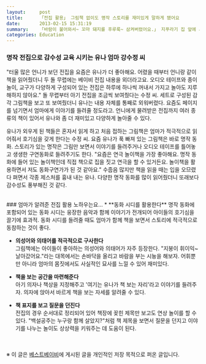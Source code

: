 ```yaml
---
layout:     post
title:      「전집 활용」 그림책 없이도 명작 스토리를 재미있게 말하게 됐어요
date:       2013-02-15 15:31:19
summary:    「바람이 불어와서~ 꼬마 돼지를 후루룩~ 삼켜버렸어요.」 지푸라기 집 앞에 서 있던 돼지가 한순간에 사라지자 유나 (30개월) 눈이 휘둥그레진다. 동화 테이프의 성우보다 더 재미있는 구연동화를 매일 들려주는 엄마 강수정 (32세, 서울시 구로구 항동)씨. 초등학생 언니가 등교한 시간에는 매일 연극 이벤트가 벌어진다.
categories: Education
---
```


### 명작 전집으로 감수성 교육 시키는 유나 엄마 강수정 씨
"터울 많은 언니가 보던 전집을 요즘은 유나가 더 좋아해요. 어렸을 때부터 언니랑 같이 책을 읽어줬더니 두 돌 무렵에는 베이비 전집 내용을 외더라고요. 오디오 테이프와 종이 놀이, 교구가 다양하게 구성되어 있는 전집은 하루에 하나씩 꺼내서 가지고 놀아도 지루해하지 않아요." 돌 무렵부터 아기 전집을 조금씩 보여줬다는 수정 씨. 세트로 구성된 감각 그림책을 보고 또 보여줬더니 유나는 내용 자체를 통째로 외워버렸다. 요즘도 페이지를 넘기면서 엄마에게 이야기를 들려줄 정도라고. 언니에게 물려받은 전집까지 여러 종류의 책이 있어서 유나와 좀 더 재미있고 다양하게 놀아줄 수 있다.

유나가 외우게 된 책들은 혼자서 읽게 하고 처음 접하는 그림책은 엄마가 적극적으로 읽어줘서 호기심을 갖게 한다는 수정 씨. 요즘 유나가 푹 빠져 있는 그림책은 바로 명작 동화. 스토리가 있는 명작은 그림만 보면서 이야기를 들려주거나 오디오 테이프를 틀어놓고 생생한 구연동화로 들려주기도 한다. "요즘은 연극 놀이책을 가장 좋아해요. 명작 동화에 들어 있는 놀이책인데 직접 책으로 집을 짓고 연극을 할 수 있거든요. 놀이책을 활용하면서 저도 동화구연가가 된 것 같아요." 수줍음 많지만 책을 읽을 때는 입을 오므렸다 펴면서 각종 제스처를 흉내 내는 유나. 다양한 명작 동화를 많이 읽어줬더니 또래보다 감수성도 풍부해진 것 같다.


<br />
### 엄마가 알려준 전집 활용 노하우는요…
* **동화 시디를 활용한다**         
명작 동화에 포함되어 있는 동화 시디는 웅장한 음악과 함께 이야기가 전개되어 아이들의 호기심을 끌기에 효과적. 동화 시디를 들려줄 때도 엄마가 함께 책을 보면서 스토리에 적극적으로 동참하는 것이 좋다.

* **의성어와 의태어를 적극적으로 구사한다**         
그림책에는 아이들이 좋아하는 의성어와 의태어가 자주 등장한다. "지붕이 휘이익~ 날아갔어요."라는 대목에서는 손바닥을 올리고 바람을 부는 시늉을 해보자. 어휘뿐만 아니라 엄마의 몸짓에서도 사실적인 묘사를 느낄 수 있어 재미있다.

* **책을 보는 공간을 마련해준다**         
아기 의자나 책상을 지정해주고 '여기는 유나가 책 보는 자리'라고 이야기를 들려주자. 의자에 앉아서 바르게 책을 보는 자세를 알려줄 수 있다.

* **책 표지를 보고 질문을 던진다**         
전집의 경우 순서대로 정리되어 있어 책장에 꽂힌 제목만 보고도 연상 놀이를 할 수 있다. "백설공주는 누구랑 함께 살았지?"처럼 책 제목을 보면서 질문을 던지고 이야기를 나누는 놀이도 상상력을 키워주는 데 도움이 된다.


<br /><br />
※ 이 글은 [베스트베이비](http://www.ibestbaby.co.kr)에 게시된 글을 개인적인 저장 목적으로 퍼온 글입니다.